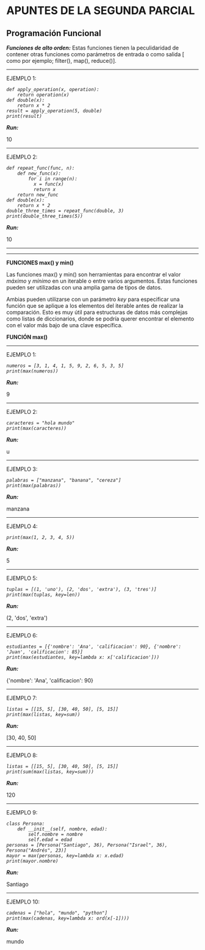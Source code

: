 # APUNTES DE LA SEGUNDA PARCIAL
## Programación Funcional 
<p><em><strong>Funciones de alto orden:</strong></em> Estas funciones tienen la peculidaridad de contener otras funciones como 
  parámetros de entrada o como salida [ como por ejemplo; filter(), map(), reduce()].</p>
<hr>
  EJEMPLO 1:

<p><code><em>def apply_operation(x, operation):
    return operation(x)
def double(x):
    return x * 2
result = apply_operation(5, double)
print(result)</em></code></p>

<p><em><strong>Run:</strong></em></p>
<p>10</p>
<hr>
  EJEMPLO 2:
<p><code><em>def repeat_func(func, n):
    def new_func(x):
        for i in range(n):
          x = func(x)
          return x
    return new_func
def double(x):
    return x * 2
double_three_times = repeat_func(double, 3)
print(double_three_times(5)) </em></code></p>

<p><em><strong>Run:</strong></em></p>
<p>10</p>
<hr>
<hr>
<p><strong>FUNCIONES max() y min()</strong></p>
<p>Las funciones max() y min() son herramientas para encontrar el valor <em>máximo</em> y <em>mínimo</em> en un iterable o entre varios argumentos. Estas funciones pueden ser utilizadas con una amplia gama de tipos de datos.</p>

Ambias pueden utilizarse con un parámetro <em>key</em> para especificar una función que se aplique a los elementos del iterable antes de realizar la comparación. Esto es muy útil para estructuras de datos más complejas como listas de diccionarios, donde se podría querer encontrar el elemento con el valor más bajo de una clave específica.

<p><strong>FUNCIÓN max()</strong></p>
<hr>
EJEMPLO 1:

<p><code><em>numeros = [3, 1, 4, 1, 5, 9, 2, 6, 5, 3, 5]
print(max(numeros))</em></code></p>

<p><em><strong>Run:</strong></em></p>
<p>9</p>
<hr>
EJEMPLO 2:

<p><code><em>caracteres = "hola mundo"
print(max(caracteres))</em></code></p>

<p><em><strong>Run:</strong></em></p>
<p>u</p>
<hr>
EJEMPLO 3:

<p><code><em>palabras = ["manzana", "banana", "cereza"]
print(max(palabras))</em></code></p>

<p><em><strong>Run:</strong></em></p>
<p>manzana</p>
<hr>
EJEMPLO 4:

<p><code><em>print(max(1, 2, 3, 4, 5))</em></code></p>

<p><em><strong>Run:</strong></em></p>
<p>5</p>
<hr>
EJEMPLO 5:

<p><code><em>tuplas = [(1, 'uno'), (2, 'dos', 'extra'), (3, 'tres')]
print(max(tuplas, key=len))</em></code></p>

<p><em><strong>Run:</strong></em></p>
<p>(2, 'dos', 'extra')</p>
<hr>
EJEMPLO 6:

<p><code><em>estudiantes = [{'nombre': 'Ana', 'calificacion': 90}, {'nombre': 'Juan', 'calificacion': 85}]
print(max(estudiantes, key=lambda x: x['calificacion']))</em></code></p>

<p><em><strong>Run:</strong></em></p>
<p>{'nombre': 'Ana', 'calificacion': 90}</p>
<hr>
EJEMPLO 7:

<p><code><em>listas = [[15, 5], [30, 40, 50], [5, 15]]
print(max(listas, key=sum))</em></code></p>

<p><em><strong>Run:</strong></em></p>
<p>[30, 40, 50]</p>
<hr>
EJEMPLO 8:

<p><code><em>listas = [[15, 5], [30, 40, 50], [5, 15]]
print(sum(max(listas, key=sum)))</em></code></p>

<p><em><strong>Run:</strong></em></p>
<p>120</p>
<hr>
EJEMPLO 9:

<p><code><em>class Persona:
    def __init__(self, nombre, edad):
        self.nombre = nombre
        self.edad = edad
personas = [Persona("Santiago", 36), Persona("Israel", 36), Persona("Andrés", 23)]
mayor = max(personas, key=lambda x: x.edad)
print(mayor.nombre)</em></code></p>

<p><em><strong>Run:</strong></em></p>
<p>Santiago</p>
<hr>
EJEMPLO 10:

<p><code><em>cadenas = ["hola", "mundo", "python"]
print(max(cadenas, key=lambda x: ord(x[-1])))</em></code></p>

<p><em><strong>Run:</strong></em></p>
<p>mundo</p>
